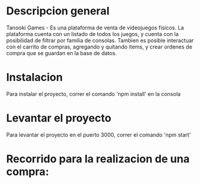 # Descripcion general

Tanooki Games - Es una plataforma de venta de videojuegos fisicos. La plataforma cuenta con un listado de todos los juegos, y cuenta con la posibilidad de filtrar por familia de consolas. Tambien es posible interactuar con el carrito de compras, agregando y quitando items, y crear ordenes de compra que se guardan en la base de datos.

# Instalacion

Para instalar el proyecto, correr el comando 'npm install' en la consola

# Levantar el proyecto

Para levantar el proyecto en el puerto 3000, correr el comando 'npm start'

# Recorrido para la realizacion de una compra:
